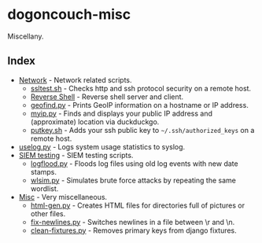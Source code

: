 # dogoncouch-misc
Miscellany.

## Index
- [Network](network/) - Network related scripts.
  - [ssltest.sh](network/#ssltestsh) - Checks http and ssh protocol security on a remote host.
  - [Reverse Shell](network/#reverse-shell) - Reverse shell server and client.
  - [geofind.py](network/#geofindpy) - Prints GeoIP information on a hostname or IP address.
  - [myip.py](network/#myippy) - Finds and displays your public IP address and (approximate) location via duckduckgo.
  - [putkey.sh](network/#putkeysh) - Adds your ssh public key to `~/.ssh/authorized_keys` on a remote host.
- [uselog.py](uselog/#uselogpy) - Logs system usage statistics to syslog.
- [SIEM testing](siem_testing/) - SIEM testing scripts.
  - [logflood.py](siem_testing/#logfloodpy) - Floods log files using old log events with new date stamps.
  - [wlsim.py](siem_testing/#wlsimpy) - Simulates brute force attacks by repeating the same wordlist.
- [Misc](misc/) - Very miscellaneous.
  - [html-gen.py](misc/#html-genpy) - Creates HTML files for directories full of pictures or other files.
  - [fix-newlines.py](misc/#fix-newlinespy) - Switches newlines in a file between \r and \n.
  - [clean-fixtures.py](misc/#clean-fixturespy) - Removes primary keys from django fixtures.
